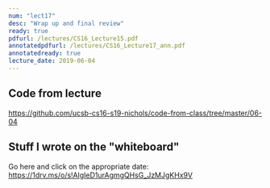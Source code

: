 ```yaml
---
num: "lect17"
desc: "Wrap up and final review"
ready: true
pdfurl: /lectures/CS16_Lecture15.pdf
annotatedpdfurl: /lectures/CS16_Lecture17_ann.pdf
annotatedready: true
lecture_date: 2019-06-04
---
```


## Code from lecture

<https://github.com/ucsb-cs16-s19-nichols/code-from-class/tree/master/06-04>

## Stuff I wrote on the "whiteboard"

Go here and click on the appropriate date:
<https://1drv.ms/o/s!AlgIeD1urAgmgQHsG_JzMJgKHx9V>
